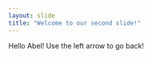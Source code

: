 ```yaml
---
layout: slide
title: "Welcome to our second slide!"
---
```

Hello Abel!
Use the left arrow to go back!
